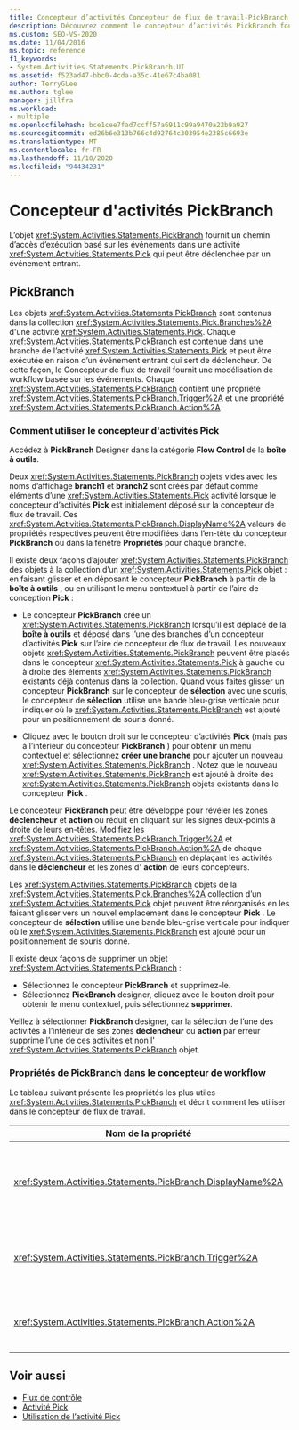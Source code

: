 ```yaml
---
title: Concepteur d’activités Concepteur de flux de travail-PickBranch
description: Découvrez comment le concepteur d’activités PickBranch fournit un chemin d’exécution basé sur les événements dans une activité Pick qui peut être déclenchée par un événement entrant.
ms.custom: SEO-VS-2020
ms.date: 11/04/2016
ms.topic: reference
f1_keywords:
- System.Activities.Statements.PickBranch.UI
ms.assetid: f523ad47-bbc0-4cda-a35c-41e67c4ba081
author: TerryGLee
ms.author: tglee
manager: jillfra
ms.workload:
- multiple
ms.openlocfilehash: bce1cee7fad7ccff57a6911c99a9470a22b9a927
ms.sourcegitcommit: ed26b6e313b766c4d92764c303954e2385c6693e
ms.translationtype: MT
ms.contentlocale: fr-FR
ms.lasthandoff: 11/10/2020
ms.locfileid: "94434231"
---
```

# <a name="pickbranch-activity-designer"></a>Concepteur d'activités PickBranch

L’objet <xref:System.Activities.Statements.PickBranch> fournit un chemin d’accès d’exécution basé sur les événements dans une activité <xref:System.Activities.Statements.Pick> qui peut être déclenchée par un événement entrant.

## <a name="pickbranch"></a>PickBranch

Les objets <xref:System.Activities.Statements.PickBranch> sont contenus dans la collection <xref:System.Activities.Statements.Pick.Branches%2A> d'une activité <xref:System.Activities.Statements.Pick>. Chaque <xref:System.Activities.Statements.PickBranch> est contenue dans une branche de l’activité <xref:System.Activities.Statements.Pick> et peut être exécutée en raison d’un événement entrant qui sert de déclencheur. De cette façon, le Concepteur de flux de travail fournit une modélisation de workflow basée sur les événements. Chaque <xref:System.Activities.Statements.PickBranch> contient une propriété <xref:System.Activities.Statements.PickBranch.Trigger%2A> et une propriété <xref:System.Activities.Statements.PickBranch.Action%2A>.

### <a name="how-to-use-the-pick-activity-designer"></a>Comment utiliser le concepteur d'activités Pick

Accédez à **PickBranch** Designer dans la catégorie **Flow Control** de la **boîte à outils**.

Deux <xref:System.Activities.Statements.PickBranch> objets vides avec les noms d’affichage **branch1** et **branch2** sont créés par défaut comme éléments d’une <xref:System.Activities.Statements.Pick> activité lorsque le concepteur d’activités **Pick** est initialement déposé sur la concepteur de flux de travail. Ces <xref:System.Activities.Statements.PickBranch.DisplayName%2A> valeurs de propriétés respectives peuvent être modifiées dans l’en-tête du concepteur **PickBranch** ou dans la fenêtre **Propriétés** pour chaque branche.

Il existe deux façons d’ajouter <xref:System.Activities.Statements.PickBranch> des objets à la collection d’un <xref:System.Activities.Statements.Pick> objet : en faisant glisser et en déposant le concepteur **PickBranch** à partir de la **boîte à outils** , ou en utilisant le menu contextuel à partir de l’aire de conception **Pick** :

- Le concepteur **PickBranch** crée un <xref:System.Activities.Statements.PickBranch> lorsqu’il est déplacé de la **boîte à outils** et déposé dans l’une des branches d’un concepteur d’activités **Pick** sur l’aire de concepteur de flux de travail. Les nouveaux objets <xref:System.Activities.Statements.PickBranch> peuvent être placés dans le concepteur <xref:System.Activities.Statements.Pick> à gauche ou à droite des éléments <xref:System.Activities.Statements.PickBranch> existants déjà contenus dans la collection. Quand vous faites glisser un concepteur **PickBranch** sur le concepteur de **sélection** avec une souris, le concepteur de **sélection** utilise une bande bleu-grise verticale pour indiquer où le <xref:System.Activities.Statements.PickBranch> est ajouté pour un positionnement de souris donné.

- Cliquez avec le bouton droit sur le concepteur d’activités **Pick** (mais pas à l’intérieur du concepteur **PickBranch** ) pour obtenir un menu contextuel et sélectionnez **créer une branche** pour ajouter un nouveau <xref:System.Activities.Statements.PickBranch> . Notez que le nouveau <xref:System.Activities.Statements.PickBranch> est ajouté à droite des <xref:System.Activities.Statements.PickBranch> objets existants dans le concepteur **Pick** .

Le concepteur **PickBranch** peut être développé pour révéler les zones **déclencheur** et **action** ou réduit en cliquant sur les signes deux-points à droite de leurs en-têtes. Modifiez les <xref:System.Activities.Statements.PickBranch.Trigger%2A> et <xref:System.Activities.Statements.PickBranch.Action%2A> de chaque <xref:System.Activities.Statements.PickBranch> en déplaçant les activités dans le **déclencheur** et les zones d' **action** de leurs concepteurs.

Les <xref:System.Activities.Statements.PickBranch> objets de la <xref:System.Activities.Statements.Pick.Branches%2A> collection d’un <xref:System.Activities.Statements.Pick> objet peuvent être réorganisés en les faisant glisser vers un nouvel emplacement dans le concepteur **Pick** . Le concepteur de **sélection** utilise une bande bleu-grise verticale pour indiquer où le <xref:System.Activities.Statements.PickBranch> est ajouté pour un positionnement de souris donné.

Il existe deux façons de supprimer un objet <xref:System.Activities.Statements.PickBranch> :

- Sélectionnez le concepteur **PickBranch** et supprimez-le.
- Sélectionnez **PickBranch** designer, cliquez avec le bouton droit pour obtenir le menu contextuel, puis sélectionnez **supprimer**.

Veillez à sélectionner **PickBranch** designer, car la sélection de l’une des activités à l’intérieur de ses zones **déclencheur** ou **action** par erreur supprime l’une de ces activités et non l' <xref:System.Activities.Statements.PickBranch> objet.

### <a name="pickbranch-properties-in-the-workflow-designer"></a>Propriétés de PickBranch dans le concepteur de workflow

Le tableau suivant présente les propriétés les plus utiles <xref:System.Activities.Statements.PickBranch> et décrit comment les utiliser dans le concepteur de flux de travail.

|Nom de la propriété|Obligatoire|Usage|
|-|--------------|-|
|<xref:System.Activities.Statements.PickBranch.DisplayName%2A>|Faux|Nom convivial affiché dans l’en-tête du concepteur **PickBranch** . La valeur par défaut est Branch.<br /><br /> Bien que la propriété <xref:System.Activities.Activity.DisplayName%2A> ne soit pas strictement obligatoire, il est recommandé d'en utiliser une.|
|<xref:System.Activities.Statements.PickBranch.Trigger%2A>|Vrai|Chaque objet <xref:System.Activities.Statements.PickBranch> contient une action <xref:System.Activities.Statements.PickBranch.Trigger%2A> qui peut appeler la propriété <xref:System.Activities.Statements.PickBranch.Action%2A>.|
|<xref:System.Activities.Statements.PickBranch.Action%2A>|Faux|Chaque objet <xref:System.Activities.Statements.PickBranch> contient une propriété <xref:System.Activities.Statements.PickBranch.Action%2A> qui est exécutée en cas de déclenchement.|

## <a name="see-also"></a>Voir aussi

- [Flux de contrôle](../workflow-designer/control-flow-activity-designers.md)
- [Activité Pick](/dotnet/framework/windows-workflow-foundation/pick-activity)
- [Utilisation de l’activité Pick](/dotnet/framework/windows-workflow-foundation/samples/using-the-pick-activity)